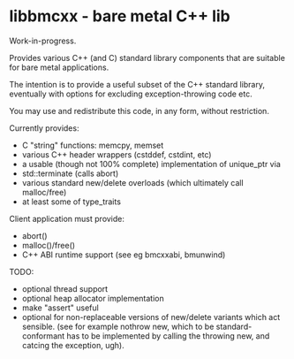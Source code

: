 # libbmcxx - bare metal C++ lib

Work-in-progress.

Provides various C++ (and C) standard library components that are suitable for bare metal
applications.

The intention is to provide a useful subset of the C++ standard library, eventually with
options for excluding exception-throwing code etc.

You may use and redistribute this code, in any form, without restriction.

Currently provides:
- C "string" functions: memcpy, memset
- various C++ header wrappers (cstddef, cstdint, etc)
- a usable (though not 100% complete) implementation of unique_ptr via <memory>
- std::terminate (calls abort)
- various standard new/delete overloads (which ultimately call malloc/free)
- at least some of type_traits 

Client application must provide:
- abort()
- malloc()/free()
- C++ ABI runtime support (see eg bmcxxabi, bmunwind)

TODO:
- optional thread support
- optional heap allocator implementation
- make "assert" useful
- optional for non-replaceable versions of new/delete variants which act sensible.
  (see for example nothrow new, which to be standard-conformant has to be implemented
  by calling the throwing new, and catcing the exception, ugh).
